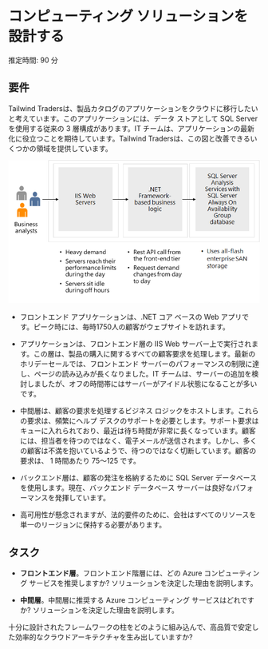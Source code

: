 ﻿---
casestudy:
    title: 'コンピューティング ソリューションの設計'
    module: 'コンピューティング ソリューション'
---

# コンピューティング ソリューションを設計する

推定時間: 90 分

## 要件

Tailwind Tradersは、製品カタログのアプリケーションをクラウドに移行したいと考えています。このアプリケーションには、データ ストアとして SQL Server を使用する従来の 3 層構成があります。IT チームは、アプリケーションの最新化に役立つことを期待しています。Tailwind Tradersは、この図と改善できるいくつかの領域を提供しています。 

![コンピューティング アーキテクチャ](media/compute.png)

* フロントエンド アプリケーションは、.NET コア ベースの Web アプリです。ピーク時には、毎時1750人の顧客がウェブサイトを訪れます。 

* アプリケーションは、フロントエンド層の IIS Web サーバー上で実行されます。この層は、製品の購入に関するすべての顧客要求を処理します。最新のホリデーセールでは、フロントエンド サーバーのパフォーマンスの制限に達し、ページの読み込みが長くなりました。IT チームは、サーバーの追加を検討しましたが、オフの時間帯にはサーバーがアイドル状態になることが多いです。

* 中間層は、顧客の要求を処理するビジネス ロジックをホストします。これらの要求は、頻繁にヘルプ デスクのサポートを必要とします。サポート要求はキューに入れられており、最近は待ち時間が非常に長くなっています。顧客には、担当者を待つのではなく、電子メールが送信されます。しかし、多くの顧客は不満を抱いているようで、待つのではなく切断しています。顧客の要求は、 1 時間あたり 75～125 です。 

* バックエンド層は、顧客の発注を格納するために SQL Server データベースを使用します。現在、バックエンド データベース サーバーは良好なパフォーマンスを発揮しています。

* 高可用性が懸念されますが、法的要件のために、会社はすべてのリソースを単一のリージョンに保持する必要があります。

## タスク

* **フロントエンド層**。フロントエンド階層には、どの Azure コンピューティング サービスを推奨しますか? ソリューションを決定した理由を説明します。 

* **中間層**。中間層に推奨する Azure コンピューティング サービスはどれですか? ソリューションを決定した理由を説明します。 

十分に設計されたフレームワークの柱をどのように組み込んで、高品質で安定した効率的なクラウドアーキテクチャを生み出していますか?
